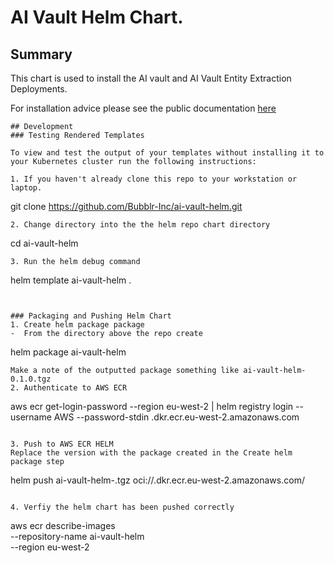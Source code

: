 # AI Vault Helm Chart.
## Summary
This chart is used to install the AI vault and AI Vault Entity Extraction Deployments.

For installation advice please see the public documentation [here](https://github.com/Bubblr-Inc/ai-vault-aws-installation/blob/main/README.md)

```
## Development
### Testing Rendered Templates

To view and test the output of your templates without installing it to your Kubernetes cluster run the following instructions:

1. If you haven't already clone this repo to your workstation or laptop.
   ```
   git clone https://github.com/Bubblr-Inc/ai-vault-helm.git
   ```
2. Change directory into the the helm repo chart directory
   ```
   cd ai-vault-helm
   ```
3. Run the helm debug command
```
helm template ai-vault-helm .
```


### Packaging and Pushing Helm Chart
1. Create helm package package
-  From the directory above the repo create 
```
helm package ai-vault-helm
```
Make a note of the outputted package something like ai-vault-helm-0.1.0.tgz
2. Authenticate to AWS ECR

   ```
aws ecr get-login-password --region eu-west-2 |  helm registry login --username AWS --password-stdin <accountID>.dkr.ecr.eu-west-2.amazonaws.com
   ```

3. Push to AWS ECR HELM
Replace the version with the package created in the Create helm package step

```
helm push ai-vault-helm-<VERSION>.tgz oci://<accountID>.dkr.ecr.eu-west-2.amazonaws.com/
```

4. Verfiy the helm chart has been pushed correctly
```
aws ecr describe-images \
     --repository-name ai-vault-helm \
     --region eu-west-2
```
